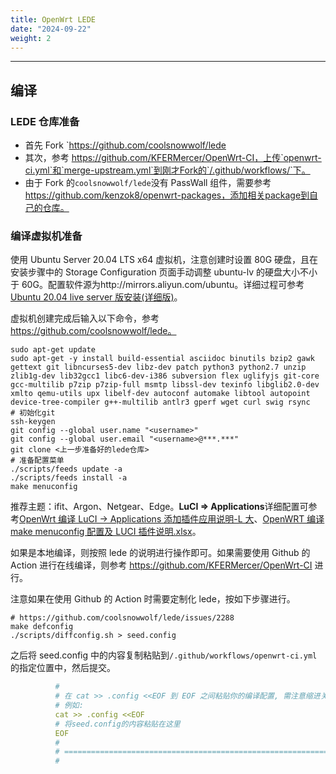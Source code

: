```yaml
---
title: OpenWrt LEDE
date: "2024-09-22"
weight: 2
---
```


---

## 编译

### LEDE 仓库准备

- 首先 Fork `https://github.com/coolsnowwolf/lede
- 其次，参考 https://github.com/KFERMercer/OpenWrt-CI，上传`openwrt-ci.yml`和`merge-upstream.yml`到刚才Fork的`/.github/workflows/`下。
- 由于 Fork 的`coolsnowwolf/lede`没有 PassWall 组件，需要参考 https://github.com/kenzok8/openwrt-packages，添加相关package到自己的仓库。

### 编译虚拟机准备

使用 Ubuntu Server 20.04 LTS x64 虚拟机，注意创建时设置 80G 硬盘，且在安装步骤中的 Storage Configuration 页面手动调整 ubuntu-lv 的硬盘大小不小于 60G。配置软件源为http://mirrors.aliyun.com/ubuntu。详细过程可参考[Ubuntu 20.04 live server 版安装(详细版)](https://www.cnblogs.com/mefj/p/14964416.html)。

虚拟机创建完成后输入以下命令，参考 https://github.com/coolsnowwolf/lede。

```shell
sudo apt-get update
sudo apt-get -y install build-essential asciidoc binutils bzip2 gawk gettext git libncurses5-dev libz-dev patch python3 python2.7 unzip zlib1g-dev lib32gcc1 libc6-dev-i386 subversion flex uglifyjs git-core gcc-multilib p7zip p7zip-full msmtp libssl-dev texinfo libglib2.0-dev xmlto qemu-utils upx libelf-dev autoconf automake libtool autopoint device-tree-compiler g++-multilib antlr3 gperf wget curl swig rsync
# 初始化git
ssh-keygen
git config --global user.name "<username>"
git config --global user.email "<username>@***.***"
git clone <上一步准备好的lede仓库>
# 准备配置菜单
./scripts/feeds update -a
./scripts/feeds install -a
make menuconfig
```

推荐主题：ifit、Argon、Netgear、Edge。**LuCI => Applications**详细配置可参考[OpenWrt 编译 LuCI -> Applications 添加插件应用说明-L 大](https://www.right.com.cn/forum/thread-344825-1-1.html)、[OpenWRT 编译 make menuconfig 配置及 LUCI 插件说明.xlsx](https://docs.google.com/spreadsheets/d/1e1pvol-9QK6HgkbqRRmtqlOUaeVr_SxIiopd4foi6q4/edit#gid=18734276)。

如果是本地编译，则按照 lede 的说明进行操作即可。如果需要使用 Github 的 Action 进行在线编译，则参考 https://github.com/KFERMercer/OpenWrt-CI 进行。

注意如果在使用 Github 的 Action 时需要定制化 lede，按如下步骤进行。

```shell
# https://github.com/coolsnowwolf/lede/issues/2288
make defconfig
./scripts/diffconfig.sh > seed.config
```

之后将 seed.config 中的内容复制粘贴到`/.github/workflows/openwrt-ci.yml`的指定位置中，然后提交。

```yaml
          #
          # 在 cat >> .config <<EOF 到 EOF 之间粘贴你的编译配置, 需注意缩进关系
          # 例如:
          cat >> .config <<EOF
          # 将seed.config的内容粘贴在这里
          EOF
          #
          # ===============================================================
          #
```
